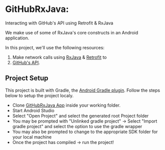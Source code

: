 # GitHubRxJava:
Interacting with GitHub's API using Retrofit & RxJava

We make use of some of RxJava's core constructs in an Android application.

In this project, we'll use the following resources:
1) Make network calls using [RxJava](https://github.com/ReactiveX/RxJava) & [Retrofit](http://square.github.io/retrofit/) to
2) [GitHub's API](https://developer.github.com/v3/).

## Project Setup

This project is built with Gradle, the [Android Gradle plugin](http://tools.android.com/tech-docs/new-build-system/user-guide). Follow the steps below to setup the project localy.

* Clone [GitHubRxJava App](https://github.com/TheDancerCodes/GithubRxJavaApp) inside your working folder.
* Start Android Studio
* Select "Open Project" and select the generated root Project folder
* You may be prompted with "Unlinked gradle project" -> Select "Import gradle project" and select
the option to use the gradle wrapper
* You may also be prompted to change to the appropriate SDK folder for your local machine
* Once the project has compiled -> run the project!